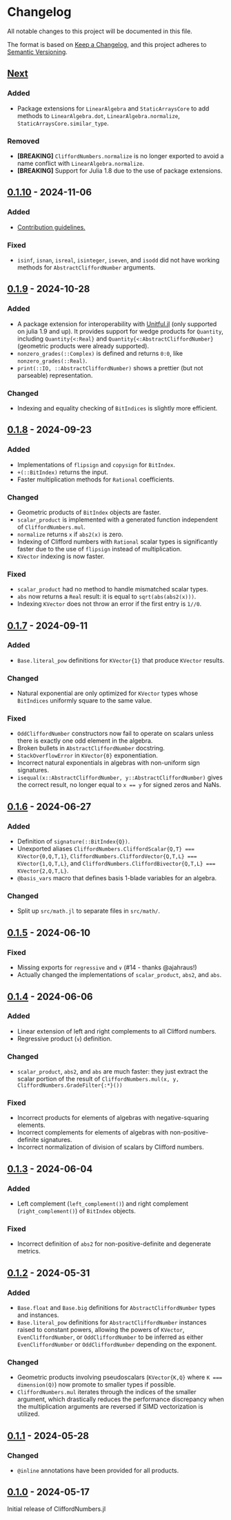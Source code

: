 # Changelog

All notable changes to this project will be documented in this file.

The format is based on [Keep a Changelog](https://keepachangelog.com/en/1.0.0/), and this project
adheres to [Semantic Versioning](https://semver.org/spec/v2.0.0.html).

## [Next]

### Added
  - Package extensions for `LinearAlgebra` and `StaticArraysCore` to add methods to
    `LinearAlgebra.dot`, `LinearAlgebra.normalize`, `StaticArraysCore.similar_type`.

### Removed
  - **[BREAKING]** `CliffordNumbers.normalize` is no longer exported to avoid a name conflict with
    `LinearAlgebra.normalize`.
  - **[BREAKING]** Support for Julia 1.8 due to the use of package extensions.

## [0.1.10] - 2024-11-06

### Added
  - [Contribution guidelines.](CONTRIBUTING.md)

### Fixed
  - `isinf`, `isnan`, `isreal`, `isinteger`, `iseven`, and `isodd` did not have working methods for
    `AbstractCliffordNumber` arguments.

## [0.1.9] - 2024-10-28

### Added
  - A package extension for interoperability with [Unitful.jl] (only supported on julia 1.9 and up).
    It provides support for wedge products for `Quantity`, including `Quantity{<:Real}` and
    `Quantity{<:AbstractCliffordNumber}` (geometric products were already supported).
  - `nonzero_grades(::Complex)` is defined and returns `0:0`, like `nonzero_grades(::Real)`.
  - `print(::IO, ::AbstractCliffordNumber)` shows a prettier (but not parseable) representation.

### Changed
  - Indexing and equality checking of `BitIndices` is slightly more efficient.

## [0.1.8] - 2024-09-23

### Added
  - Implementations of `flipsign` and `copysign` for `BitIndex`.
  - `+(::BitIndex)` returns the input.
  - Faster multiplication methods for `Rational` coefficients.

### Changed
  - Geometric products of `BitIndex` objects are faster.
  - `scalar_product` is implemented with a generated function independent of `CliffordNumbers.mul`.
  - `normalize` returns `x` if `abs2(x)` is zero.
  - Indexing of Clifford numbers with `Rational` scalar types is significantly faster due to the use
    of `flipsign` instead of multiplication.
  - `KVector` indexing is now faster.

### Fixed
  - `scalar_product` had no method to handle mismatched scalar types.
  - `abs` now returns a `Real` result: it is equal to `sqrt(abs(abs2(x)))`.
  - Indexing `KVector` does not throw an error if the first entry is `1//0`.

## [0.1.7] - 2024-09-11

### Added
  - `Base.literal_pow` definitions for `KVector{1}` that produce `KVector` results.

### Changed
  - Natural exponential are only optimized for `KVector` types whose `BitIndices` uniformly square
    to the same value.

### Fixed
  - `OddCliffordNumber` constructors now fail to operate on scalars unless there is exactly one odd
    element in the algebra.
  - Broken bullets in `AbstractCliffordNumber` docstring.
  - `StackOverflowError` in `KVector{0}` exponentiation.
  - Incorrect natural exponentials in algebras with non-uniform sign signatures.
  - `isequal(x::AbstractCliffordNumber, y::AbstractCliffordNumber)` gives the correct result, no
    longer equal to `x == y` for signed zeros and NaNs.

## [0.1.6] - 2024-06-27

### Added
  - Definition of `signature(::BitIndex{Q})`.
  - Unexported aliases `CliffordNumbers.CliffordScalar{Q,T} === KVector{0,Q,T,1}`, 
    `CliffordNumbers.CliffordVector{Q,T,L} === KVector{1,Q,T,L}`, and
    `CliffordNumbers.CliffordBivector{Q,T,L} === KVector{2,Q,T,L}`.
  - `@basis_vars` macro that defines basis 1-blade variables for an algebra.

### Changed
  - Split up `src/math.jl` to separate files in `src/math/`.

## [0.1.5] - 2024-06-10

### Fixed
  - Missing exports for `regressive` and `∨` (#14 - thanks @ajahraus!)
  - Actually changed the implementations of `scalar_product`, `abs2`, and `abs`.

## [0.1.4] - 2024-06-06

### Added
  - Linear extension of left and right complements to all Clifford numbers.
  - Regressive product (`∨`) definition.

### Changed
  - `scalar_product`, `abs2`, and `abs` are much faster: they just extract the scalar portion of
    the result of `CliffordNumbers.mul(x, y, CliffordNumbers.GradeFilter{:*}())`

### Fixed
  - Incorrect products for elements of algebras with negative-squaring elements.
  - Incorrect complements for elements of algebras with non-positive-definite signatures.
  - Incorrect normalization of division of scalars by Clifford numbers.

## [0.1.3] - 2024-06-04

### Added
  - Left complement (`left_complement()`) and right complement (`right_complement()`) of `BitIndex`
    objects.

### Fixed
  - Incorrect definition of `abs2` for non-positive-definite and degenerate metrics.

## [0.1.2] - 2024-05-31

### Added
  - `Base.float` and `Base.big` definitions for `AbstractCliffordNumber` types and instances.
  - `Base.literal_pow` definitions for `AbstractCliffordNumber` instances raised to constant powers,
    allowing the powers of `KVector`, `EvenCliffordNumber`, or `OddCliffordNumber` to be inferred
    as either `EvenCliffordNumber` or `OddCliffordNumber` depending on the exponent.

### Changed
  - Geometric products involving pseudoscalars (`KVector{K,Q}` where `K === dimension(Q)`) now
    promote to smaller types if possible.
  - `CliffordNumbers.mul` iterates through the indices of the smaller argument, which drastically
    reduces the performance discrepancy when the multiplication arguments are reversed if SIMD
    vectorization is utilized.

## [0.1.1] - 2024-05-28

### Changed
  - `@inline` annotations have been provided for all products.

## [0.1.0] - 2024-05-17

Initial release of CliffordNumbers.jl

[Next]:       https://github.com/brainandforce/CliffordNumbers.jl/tree/next
[Unreleased]: https://github.com/brainandforce/CliffordNumbers.jl
[0.1.10]:     https://github.com/brainandforce/CliffordNumbers.jl/releases/tag/v0.1.10
[0.1.9]:      https://github.com/brainandforce/CliffordNumbers.jl/releases/tag/v0.1.9
[0.1.8]:      https://github.com/brainandforce/CliffordNumbers.jl/releases/tag/v0.1.8
[0.1.7]:      https://github.com/brainandforce/CliffordNumbers.jl/releases/tag/v0.1.7
[0.1.6]:      https://github.com/brainandforce/CliffordNumbers.jl/releases/tag/v0.1.6
[0.1.5]:      https://github.com/brainandforce/CliffordNumbers.jl/releases/tag/v0.1.5
[0.1.4]:      https://github.com/brainandforce/CliffordNumbers.jl/releases/tag/v0.1.4
[0.1.3]:      https://github.com/brainandforce/CliffordNumbers.jl/releases/tag/v0.1.3
[0.1.2]:      https://github.com/brainandforce/CliffordNumbers.jl/releases/tag/v0.1.2
[0.1.1]:      https://github.com/brainandforce/CliffordNumbers.jl/releases/tag/v0.1.1
[0.1.0]:      https://github.com/brainandforce/CliffordNumbers.jl/releases/tag/v0.1.0
[Unitful.jl]: https://github.com/PainterQubits/Unitful.jl
